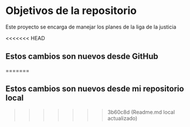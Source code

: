 # Objetivos de la repositorio

Este proyecto se encarga de manejar los planes de la liga de la justicia

<<<<<<< HEAD
## Estos cambios son nuevos desde GitHub
=======
## Estos cambios son nuevos desde mi repositorio local
>>>>>>> 3b60c8d (Readme.md local actualizado)
